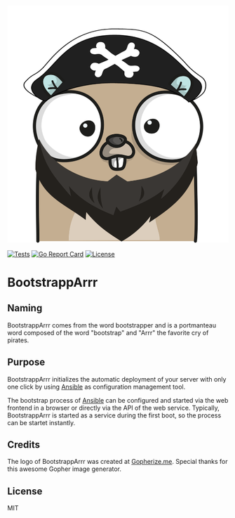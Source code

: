 <p align="center">
<img src="assets/img/gopherize.png" alt="BootstrappArrr" title="BootstrappArrr" />
</p>

[![Tests](https://github.com/escalate/bootstrapparrr/actions/workflows/tests.yml/badge.svg?branch=master&event=push)](https://github.com/escalate/bootstrapparrr/actions/workflows/tests.yml)
[![Go Report Card](https://goreportcard.com/badge/github.com/escalate/bootstrapparrr)](https://goreportcard.com/report/github.com/escalate/bootstrapparrr)
[![License](https://img.shields.io/badge/license-MIT-blue.svg)](https://github.com/escalate/bootstrapparrr/blob/master/LICENSE)

# BootstrappArrr

## Naming

BootstrappArrr comes from the word bootstrapper and is a portmanteau word composed of the word "bootstrap" and "Arrr" the favorite cry of pirates.

## Purpose

BootstrappArrr initializes the automatic deployment of your server with only one click by using [Ansible](https://www.ansible.com/) as configuration management tool.

The bootstrap process of [Ansible](https://www.ansible.com/) can be configured and started via the web frontend in a browser or directly via the API of the web service. Typically, BootstrappArrr is started as a service during the first boot, so the process can be startet instantly.

## Credits

The logo of BootstrappArrr was created at [Gopherize.me](https://gopherize.me). Special thanks for this awesome Gopher image generator.

## License

MIT
